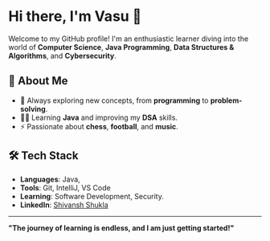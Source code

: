 # Hi there, I'm Vasu 👋

Welcome to my GitHub profile! I'm an enthusiastic learner diving into the world of **Computer Science**, **Java Programming**, **Data Structures & Algorithms**, and **Cybersecurity**. 

## 🚀 About Me

- 🌱 Always exploring new concepts, from **programming** to **problem-solving**.
- 🧑‍🏫 Learning **Java** and improving my **DSA** skills.
- ⚡ Passionate about **chess**, **football**, and **music**.

## 🛠️ Tech Stack

- **Languages**: Java, 
- **Tools**: Git, IntelliJ, VS Code
- **Learning**: Software Development, Security.
- **LinkedIn**:  [Shivansh Shukla](https://www.linkedin.com/in/shivansh-shukla-671947222/)

---
**"The journey of learning is endless, and I am just getting started!"**
